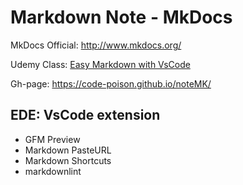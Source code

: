 # Markdown Note - MkDocs

MkDocs Official: <http://www.mkdocs.org/>

Udemy Class:
[Easy Markdown with VsCode](https://www.udemy.com/easy-markdown-with-vs-code/learn/v4/content)

Gh-page: <https://code-poison.github.io/noteMK/>

## EDE: VsCode extension

* GFM Preview
* Markdown PasteURL
* Markdown Shortcuts
* markdownlint
